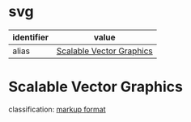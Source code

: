 # svg
| identifier     | value
| -------------- | -----
| alias          | [Scalable Vector Graphics](#scalable-vector-graphics)

# Scalable Vector Graphics
classification: [markup format](markup.md)
